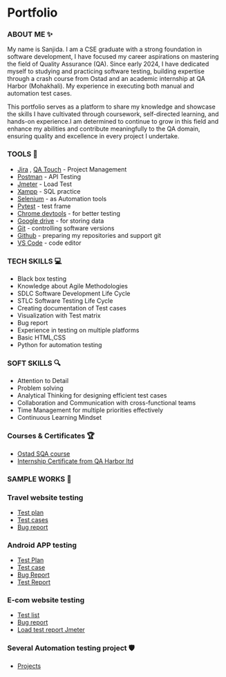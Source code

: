 # Portfolio
### ABOUT ME :sparkles:

My name is Sanjida. I am a CSE graduate with a strong foundation in software development, I have focused my career aspirations on mastering the field of Quality Assurance (QA). Since early 2024, I have dedicated myself to studying and practicing software testing, building expertise through a crash course from Ostad and an academic internship at QA Harbor (Mohakhali). My experience in executing both manual and automation test cases.

This portfolio serves as a platform to share my knowledge and showcase the skills I have cultivated through coursework, self-directed learning, and hands-on experience.I am determined to continue to grow in this field and enhance my abilities and contribute meaningfully to the QA domain, ensuring quality and excellence in every project I undertake.

### TOOLS  🔧

- [Jira](https://www.atlassian.com/pl/software/jira) , [QA Touch](https://sanjida.qatouch.com/v2#/endfreetrial)  - Project Management
- [Postman](https://www.postman.com/) - API Testing
- [Jmeter](https://jmeter.apache.org/) - Load Test
- [Xampp](https://www.apachefriends.org/pl/index.html) - SQL practice
- [Selenium](https://www.selenium.dev/) - as Automation tools
- [Pytest](https://docs.pytest.org/en/stable/) - test frame
- [Chrome devtools](https://developer.chrome.com/docs/devtools/) - for better testing
- [Google drive](https://workspace.google.com/products/drive/) - for storing data
- [Git](https://git-scm.com/) - controlling software versions
- [Github](https://github.com/) - preparing my repositories and support git
- [VS Code](https://code.visualstudio.com/) - code editor

### TECH SKILLS 💻

- Black box testing
- Knowledge about Agile Methodologies
- SDLC Software Development Life Cycle
- STLC Software Testing Life Cycle
- Creating documentation of Test cases 
- Visualization with Test matrix
- Bug report
- Experience in testing on multiple platforms
- Basic HTML,CSS
- Python for automation testing

### SOFT SKILLS 🔍

- Attention to Detail
- Problem solving
- Analytical Thinking for designing efficient test cases
- Collaboration and Communication with cross-functional teams
- Time Management for multiple priorities effectively
- Continuous Learning Mindset
  
### Courses & Certificates 🏆
- [Ostad SQA course](https://drive.google.com/file/d/1DqxY0KEflWt7EAT5GCjxXeu0NxERxACz/view)
- [Internship Certificate from QA Harbor ltd](https://drive.google.com/file/d/1D_Mmi1V7qb5ozcg3iJWkJed_PpOfUHj4/view)

### SAMPLE WORKS 📂

### Travel website testing

- [Test plan](https://drive.google.com/file/d/14pI_ahClDtVFnbXtreM9egGTyZRGm0of/view?usp=drive_link)
- [Test cases](https://drive.google.com/file/d/1SaaBF46eOOJr_1tVl9-LnaDaezFUZYcj/view?usp=drive_link)
- [Bug report](https://docs.google.com/spreadsheets/d/1A5nOXdXCToiUcDDvkd-d_7z9OyF8QKyMLcX_WgmOywU/edit?usp=drive_link)

### Android APP testing

- [Test Plan](https://drive.google.com/file/d/1jWuzijhekr9d30aB9kQB-1j6kdUBpI7C/view?usp=drive_link)
- [Test case](https://docs.google.com/spreadsheets/d/19MM4XlyR46IEM3quEcZC6Z-10xKElaCcDith5igisMY/edit?usp=sharing)
- [Bug Report](https://drive.google.com/file/d/1lb65W3yMVflZCP6ING8Kt-jNcYXEVdnq/view?usp=drive_link)
- [Test Report](https://drive.google.com/file/d/1ONPdspxi2qVvvzqKiYGu-nppjOeJMPZG/view?usp=drive_link)

### E-com website testing

- [Test list](https://docs.google.com/spreadsheets/d/1iLvAueBsh6tiT2OeBBeDKFt0J0VwPIjB8UV7hc4-g5s/edit?usp=sharing)
- [Bug report](https://docs.google.com/spreadsheets/d/1C3xZU6yce8xe9tpzQieZO59BL4nvjBxUs1awhwDv7ZI/edit?usp=sharing)
- [Load test report Jmeter](https://drive.google.com/file/d/1hMS6rCpG5K7_jMDIL1qK_4xxYGZyztex/view?usp=drive_link)

### Several Automation testing project 🛡️

- [Projects](https://github.com/SanjidaAk/Software-Testing/tree/main/Selenium-Python)
